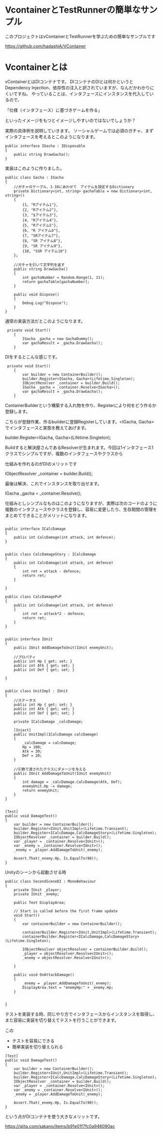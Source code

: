 # VcontainerとTestRunnerの簡単なサンプル

このプロジェクトはvContainerとTestRunnerを学ぶための簡単なサンプルです

https://github.com/hadashiA/VContainer



# Vcontainerとは

vContainerとはDIコンテナです。
DIコンテナのDIとは何かというとDependency Injection、依存性の注入と訳されていますが、なんだかわかりにくいですね。
やっていることは、インタフェースにインスタンスを代入しているので、

「仕様（インタフェース）に基づきゲームを作る」

といったイメージをもつとイメージしやすいのではないでしょうか？

実際の具体例を説明していきます。
ソーシャルゲームでは必須のガチャ、まずインタフェースを考えるとこのようになります。
```
public interface IGacha : IDisposable
{
    public string DrawGacha();
}
```

実装はこのように作りました。

```
public class Gacha : IGacha
{
    //ガチャのテーブル、1-10にあわせて　アイテムを設定するDictionary
    private Dictionary<int, string> gachaTable = new Dictionary<int, string>()
    {
        {1, "Rアイテム1"},
        {2, "Rアイテム2"},
        {3, "$アイテム3"},
        {4, "Rアイテム4"},
        {5, "Rアイテム5"},
        {6, "R アイテム6"},
        {7, "SRアイテム7"},
        {8, "SR アイテム8"},
        {9, "SR アイテム9"},
        {10, "SSR アイテム10"}
    };
    
    //ガチャを引いて文字列を返す
    public string DrawGacha()
    {
        int gachaNumber = Random.Range(1, 11);
        return gachaTable[gachaNumber];
    }
    
    public void Dispose()
    {
        Debug.Log("Dispose");
    }
}
```

通常の実装方法だとこのようになります。

```
 private void Start()
    {
        IGacha _gacha = new GachaDummy();
        var gachaResult = _gacha.DrawGacha();
    }
```

DIをするとこんな感じです。

```
 private void Start()
    {
        var builder = new ContainerBuilder();
        builder.Register<IGacha, Gacha>(Lifetime.Singleton);
        IObjectResolver _container = builder.Build();
        IGacha _gacha = _container.Resolve<IGacha>();
        var gachaResult = _gacha.DrawGacha();
    }
```

ContainerBuilderという構築する入れ物を作り、Registerにより何をどう作るか登録します。

こちらが登録作業、作るbuilderに登録Registerしています。<IGacha, Gacha>でインタフェースと実態を教えてあげます。

builder.Register<IGacha, Gacha>(Lifetime.Singleton);

Buildすると解決屋さんであるResolverが生まれます。今回は1インタフェース1クラスでシンプルですが、複数のインタフェースやクラスから

仕組みを作れるのがDIのメリットです

IObjectResolver _container = builder.Build();

最後は解決、これでインスタンスを取り出せます。

IGacha _gacha = _container.Resolve<IGacha>();

仕組みとしシンプルなものはこのようになりますが、実際は次のコードのように複数のインタフェースやクラスを登録し、容易に変更したり、生存期間の管理をまとめてできることがメリットになります。

```

public interface ICalcDamage 
{
    public int CalcDamage(int attack, int defence);
}


public class CalcDamageStory : ICalcDamage
{
    public int CalcDamage(int attack, int defence)
    {
        int ret = attack - defence;
        return ret;
    }
    
}

public class CalcDamagePvP
{
    public int CalcDamage(int attack, int defence)
    {
        int ret = attack*2 - defence;
        return ret;
    }
}


public interface IUnit
{
    public IUnit AddDamageToUnit(IUnit enemyUnit);
    
    //プロパティ
    public int Hp { get; set; }
    public int Atk { get; set; }
    public int Def { get; set; }
    
}


public class UnitImpl : IUnit
{
    //ステータス
    public int Hp { get; set; }
    public int Atk { get; set; }
    public int Def { get; set; }
    
    private ICalcDamage _calcDamage;
    
    [Inject]
    public UnitImpl(ICalcDamage calcDamage)
    {
        _calcDamage = calcDamage;
        Hp = 100;
        Atk = 30;
        Def = 20;
    } 
    
    //引数で渡されたクラスにダメージを与える
    public IUnit AddDamageToUnit(IUnit enemyUnit)
    {
        int damage = _calcDamage.CalcDamage(Atk, Def);
        enemyUnit.Hp -= damage;
        return enemyUnit;
    }
}


[Test]
public void DamageTest()
{
    var builder = new ContainerBuilder();
    builder.Register<IUnit,UnitImpl>(Lifetime.Transient);
    builder.Register<ICalcDamage,CalcDamageStory>(Lifetime.Singleton);
    IObjectResolver _container = builder.Build();
    var _player = _container.Resolve<IUnit>();
    var _enemy = _container.Resolve<IUnit>();
    _enemy = _player.AddDamageToUnit(_enemy);
    
    Assert.That(_enemy.Hp, Is.EqualTo(90));
}

```

Unityのシーンから起動させる時

```
public class SecondSceneDI : MonoBehaviour
{
    private IUnit _player;
    private IUnit _enemy;
    
    public Text DisplayArea;
    
    // Start is called before the first frame update
    void Start()
    {
        var containerBuilder = new ContainerBuilder();
        
        containerBuilder.Register<IUnit,UnitImpl>(Lifetime.Transient);
        containerBuilder.Register<ICalcDamage,CalcDamageStory>(Lifetime.Singleton);
        
        IObjectResolver objectResolver = containerBuilder.Build();
        _player = objectResolver.Resolve<IUnit>();
        _enemy = objectResolver.Resolve<IUnit>();

    }

    public void OnAttackDamage()
    {  
        _enemy = _player.AddDamageToUnit(_enemy);
        DisplayArea.text = "enemyHp:" + _enemy.Hp;
    }

 
}
```

テストを実装する時、同じやり方でインタフェースからインスタンスを取得し、また容易に実装を切り替えてテストを行うことができます。

この
- テストを容易にできる
- 簡単実装を切り替えられる
  

```
[Test]
public void DamageTest()
{
    var builder = new ContainerBuilder();
    builder.Register<IUnit,UnitImpl>(Lifetime.Transient);
    builder.Register<ICalcDamage,CalcDamageStory>(Lifetime.Singleton);
    IObjectResolver _container = builder.Build();
    var _player = _container.Resolve<IUnit>();
    var _enemy = _container.Resolve<IUnit>();
    _enemy = _player.AddDamageToUnit(_enemy);
    
    Assert.That(_enemy.Hp, Is.EqualTo(90));
}
```
という点がDIコンテナを使う大きなメリットです。




https://qiita.com/sakano/items/b91e01f7fc0a946090ac
